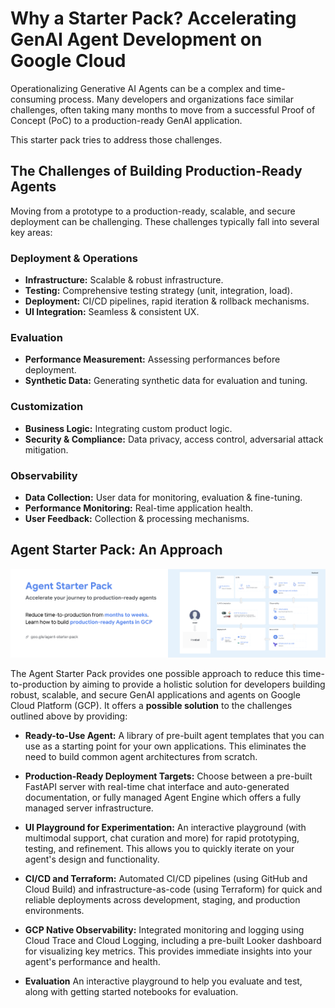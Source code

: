 # Why a Starter Pack? Accelerating GenAI Agent Development on Google Cloud

Operationalizing Generative AI Agents can be a complex and time-consuming process.  Many developers and organizations face similar challenges, often taking many months to move from a successful Proof of Concept (PoC) to a production-ready GenAI application.  

This starter pack tries to address those challenges.

## The Challenges of Building Production-Ready Agents
Moving from a prototype to a production-ready, scalable, and secure deployment can be challenging.
These challenges typically fall into several key areas:

### Deployment & Operations

*   **Infrastructure:** Scalable & robust infrastructure.
*   **Testing:** Comprehensive testing strategy (unit, integration, load).
*   **Deployment:** CI/CD pipelines, rapid iteration & rollback mechanisms.
*   **UI Integration:** Seamless & consistent UX.

### Evaluation

*   **Performance Measurement:** Assessing performances before deployment.
*   **Synthetic Data:** Generating synthetic data for evaluation and tuning.

### Customization

*   **Business Logic:** Integrating custom product logic.
*   **Security & Compliance:** Data privacy, access control, adversarial attack mitigation.

### Observability

*   **Data Collection:** User data for monitoring, evaluation & fine-tuning.
*   **Performance Monitoring:** Real-time application health.
*   **User Feedback:** Collection & processing mechanisms.

## Agent Starter Pack: An Approach

![ags](images/ags_banner.png)


The Agent Starter Pack provides one possible approach to reduce this time-to-production by aiming to provide a holistic solution for developers building robust, scalable, and secure GenAI applications and agents on Google Cloud Platform (GCP).  It offers a **possible solution** to the challenges outlined above by providing:


*   **Ready-to-Use Agent:** A library of pre-built agent templates that you can use as a starting point for your own applications.  This eliminates the need to build common agent architectures from scratch.

*   **Production-Ready Deployment Targets:** Choose between a pre-built FastAPI server with real-time chat interface and auto-generated documentation, or fully managed Agent Engine which offers a fully managed server infrastructure. 

*   **UI Playground for Experimentation:** An interactive playground (with multimodal support, chat curation and more) for rapid prototyping, testing, and refinement. This allows you to quickly iterate on your agent's design and functionality.

*   **CI/CD and Terraform:** Automated CI/CD pipelines (using GitHub and Cloud Build) and infrastructure-as-code (using Terraform) for quick and reliable deployments across development, staging, and production environments.

*   **GCP Native Observability:** Integrated monitoring and logging using Cloud Trace and Cloud Logging, including a pre-built Looker dashboard for visualizing key metrics. This provides immediate insights into your agent's performance and health.

*    **Evaluation** An interactive playground to help you evaluate and test, along with getting started notebooks for evaluation.

